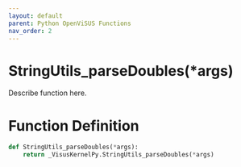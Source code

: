```yaml
---
layout: default
parent: Python OpenViSUS Functions
nav_order: 2
---
```


# StringUtils_parseDoubles(*args)

Describe function here.

# Function Definition

```python
def StringUtils_parseDoubles(*args):
    return _VisusKernelPy.StringUtils_parseDoubles(*args)

```